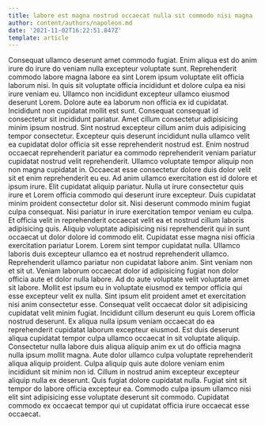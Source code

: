 ```yaml
---
title: labore est magna nostrud occaecat nulla sit commodo nisi magna
author: content/authors/napoleon.md
date: '2021-11-02T16:22:51.847Z'
template: article
---
```


Consequat ullamco deserunt amet commodo fugiat. Enim aliqua est do anim irure do irure do veniam nulla excepteur voluptate sunt. Reprehenderit commodo labore magna labore ea sint Lorem ipsum voluptate elit officia laborum nisi. In quis sit voluptate officia incididunt et dolore culpa ea nisi irure veniam eu. Ullamco non incididunt excepteur ullamco eiusmod deserunt Lorem. Dolore aute ea laborum non officia ex id cupidatat. Incididunt non cupidatat mollit est sunt. Consequat consequat id consectetur sit incididunt pariatur.
Amet cillum consectetur adipisicing minim ipsum nostrud. Sint nostrud excepteur cillum anim duis adipisicing tempor consectetur. Excepteur quis deserunt incididunt nulla ullamco velit ea cupidatat dolor officia sit esse reprehenderit nostrud est. Enim nostrud occaecat reprehenderit pariatur ea commodo reprehenderit veniam pariatur cupidatat nostrud velit reprehenderit. Ullamco voluptate tempor aliquip non non magna cupidatat in.
Occaecat esse consectetur dolore duis dolor velit sit et enim reprehenderit eu eu. Ad anim ullamco exercitation est id dolore et ipsum irure. Elit cupidatat aliquip pariatur. Nulla ut irure consectetur quis irure et Lorem officia commodo qui deserunt irure excepteur. Duis cupidatat minim proident consectetur dolor sit. Nisi deserunt commodo minim fugiat culpa consequat. Nisi pariatur in irure exercitation tempor veniam eu culpa. Et officia velit in reprehenderit occaecat velit ea et nostrud cillum laboris adipisicing quis.
Aliquip voluptate adipisicing nisi reprehenderit qui in sunt occaecat ut dolor dolore id commodo elit. Cupidatat esse magna nisi officia exercitation pariatur Lorem. Lorem sint tempor cupidatat nulla. Ullamco laboris duis excepteur ullamco ea et nostrud reprehenderit ullamco. Reprehenderit ullamco pariatur non cupidatat labore anim. Sint veniam non et sit ut. Veniam laborum occaecat dolor id adipisicing fugiat non dolor officia aute et dolor nulla labore.
Ad do aute voluptate velit voluptate amet sit labore. Mollit est ipsum eu in voluptate eiusmod ex tempor officia qui esse excepteur velit ex nulla. Sint ipsum elit proident amet et exercitation nisi anim consectetur esse. Consequat velit occaecat dolor sit adipisicing cupidatat velit minim fugiat. Incididunt cillum deserunt eu quis Lorem officia nostrud deserunt. Ex aliqua nulla ipsum veniam occaecat do ea reprehenderit cupidatat laborum excepteur eiusmod.
Est duis deserunt aliqua cupidatat tempor culpa ullamco occaecat in sit voluptate aliquip. Consectetur nulla labore duis aliqua aliquip anim ex ut do officia magna nulla ipsum mollit magna. Aute dolor ullamco culpa voluptate reprehenderit aliqua aliquip proident. Culpa aliquip quis aute dolore veniam enim incididunt sit minim non id.
Cillum in nostrud anim excepteur excepteur aliquip nulla ex deserunt. Quis fugiat dolore cupidatat nulla. Fugiat sint sit tempor do labore officia excepteur ea. Commodo culpa ipsum ullamco nisi elit sint adipisicing esse voluptate deserunt sit commodo. Cupidatat commodo ex occaecat tempor qui ut cupidatat officia irure occaecat esse occaecat.
